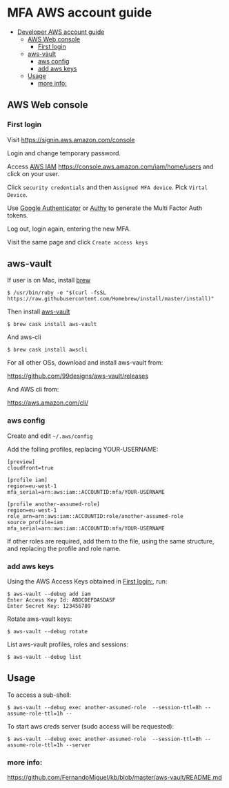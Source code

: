  # MFA AWS account guide

<!-- TOC -->

- [Developer AWS account guide](#developer-aws-account-guide)
    - [AWS Web console](#aws-web-console)
        - [First login](#first-login)
    - [aws-vault](#aws-vault)
        - [aws config](#aws-config)
        - [add aws keys](#add-aws-keys)
    - [Usage](#usage)
        - [more info:](#more-info)

<!-- /TOC -->
## AWS Web console

### First login

Visit https://signin.aws.amazon.com/console

Login and change temporary password.

Access [AWS IAM](https://console.aws.amazon.com/iam/home/users) https://console.aws.amazon.com/iam/home/users and click on your user.

Click `security credentials` and then `Assigned MFA device`. Pick `Virtal Device`.

Use [Google Authenticator](https://support.google.com/accounts/answer/1066447?) or [Authy](https://authy.com/download/) to generate the Multi Factor Auth tokens.

Log out, login again, entering the new MFA.

Visit the same page and click `Create access keys`

## aws-vault

If user is on Mac, install [brew](https://brew.sh/)

`$ /usr/bin/ruby -e "$(curl -fsSL https://raw.githubusercontent.com/Homebrew/install/master/install)"`


Then install [aws-vault](https://github.com/99designs/aws-vault)

`$ brew cask install aws-vault`

And aws-cli

`$ brew cask install awscli`

For all other OSs, download and install aws-vault from:

https://github.com/99designs/aws-vault/releases

And AWS cli from:

https://aws.amazon.com/cli/


### aws config

Create and edit  `~/.aws/config`

Add the folling profiles, replacing YOUR-USERNAME:

```
[preview]
cloudfront=true

[profile iam]
region=eu-west-1
mfa_serial=arn:aws:iam::ACCOUNTID:mfa/YOUR-USERNAME

[profile another-assumed-role]
region=eu-west-1
role_arn=arn:aws:iam::ACCOUNTID:role/another-assumed-role
source_profile=iam
mfa_serial=arn:aws:iam::ACCOUNTID:mfa/YOUR-USERNAME
```

If other roles are required, add them to the file, using the same structure, and replacing the profile and role name.

###  add aws keys 

Using the AWS Access Keys obtained in [First login:](#first-login), run:

```
$ aws-vault --debug add iam
Enter Access Key Id: ABDCDEFDASDASF
Enter Secret Key: 123456789
```

Rotate aws-vault keys:

`$ aws-vault --debug rotate`

List aws-vault profiles, roles and sessions:

`$ aws-vault --debug list`

## Usage

To access a sub-shell:

`$ aws-vault --debug exec another-assumed-role  --session-ttl=8h --assume-role-ttl=1h --`

To start aws creds server (sudo access will be requested):

`$ aws-vault --debug exec another-assumed-role  --session-ttl=8h --assume-role-ttl=1h --server`


### more info: 

https://github.com/FernandoMiguel/kb/blob/master/aws-vault/README.md
